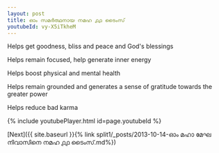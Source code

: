 ```yaml
---
layout: post
title: ഓം സമർത്ഥനായ നമഹ ൧൧ ടൈംസ്
youtubeId: vy-X5iTkheM
---
```

 
 
Helps get goodness, bliss and peace and God's blessings
 
Helps remain focused, help generate inner energy 
 
Helps boost physical and mental health 
 
Helps remain grounded and generates a sense of gratitude towards the greater power 
 
Helps reduce bad karma
 
 
 
 


{% include youtubePlayer.html id=page.youtubeId %}
 
[Next]({{ site.baseurl }}{% link  split1/_posts/2013-10-14-ഓം മഹാ മേഘ നിവാസിനെ നമഹ ൧൧ ടൈംസ്.md%})
 
